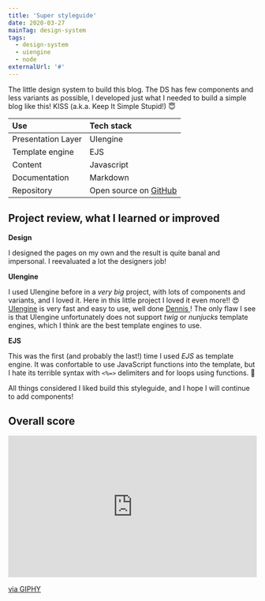 ```yaml
---
title: 'Super styleguide'
date: 2020-03-27
mainTag: design-system
tags:
  - design-system
  - uiengine
  - node
externalUrl: '#'
---
```


The little design system to build this blog.
The DS has few components and less variants as possible, I developed just what I needed to build a simple blog like this! KISS (a.k.a. Keep It Simple Stupid!) 😇


| Use             | Tech stack                 |
|:----------------|:---------------------------|
| Presentation Layer | UIengine                        |
| Template engine | EJS                        |
| Content         | Javascript                 |
| Documentation   | Markdown                   |
| Repository      | Open source on [GitHub](#) |

## Project review, what I learned or improved

**Design**

I designed the pages on my own and the result is quite banal and impersonal. I reevaluated a lot the designers job!

**UIengine**

I used UIengine before in a _very big_ project, with lots of components and variants, and I loved it. Here in this little project I loved it even more!! 😍[UIengine](#) is very fast and easy to use, well done [Dennis ](#)! The only flaw I see is that UIengine unfortunately does not support _twig_ or _nunjucks_ template engines, which I think are the best template engines to use.

**EJS**

This was the first (and probably the last!) time I used _EJS_ as template engine. It was confortable to use JavaScript functions into the template, but I hate its terrible syntax with `<%=>` delimiters and for loops using functions. 🤢

All things considered I liked build this styleguide, and I hope I will continue to add components!

## Overall score

<div style="width:100%;height:0;padding-bottom:57%;position:relative;"><iframe src="https://giphy.com/embed/62PP2yEIAZF6g" width="100%" height="100%" style="position:absolute" frameBorder="0" class="giphy-embed" allowFullScreen></iframe></div><p><a href="https://giphy.com/gifs/swag-80s-sunglasses-62PP2yEIAZF6g">via GIPHY</a></p>
